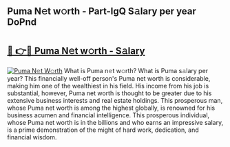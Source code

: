 ## Puma N𝚎t w𝚘rth - Part-IgQ S𝚊lary per year DoPnd

# <h2><a href="http://gc3hs6.nevu.top/?p=Puma">🔗 👉🔴 Puma N𝚎t w𝚘rth - S𝚊lary</a></h2>

[![Puma N𝚎t W𝚘rth](https://i.imgur.com/Oavwk0R.jpeg)](http://gc3hs6.nevu.top/?p=Puma)
What is Puma n𝚎t w𝚘rth? What is Puma s𝚊lary per year?
This financially well-off person's Puma net worth is considerable, making him one of the wealthiest in his field. His income from his job is substantial, however, Puma net worth is thought to be greater due to his extensive business interests and real estate holdings. This prosperous man, whose Puma net worth is among the highest globally, is renowned for his business acumen and financial intelligence. This prosperous individual, whose Puma net worth is in the billions and who earns an impressive salary, is a prime demonstration of the might of hard work, dedication, and financial wisdom.
